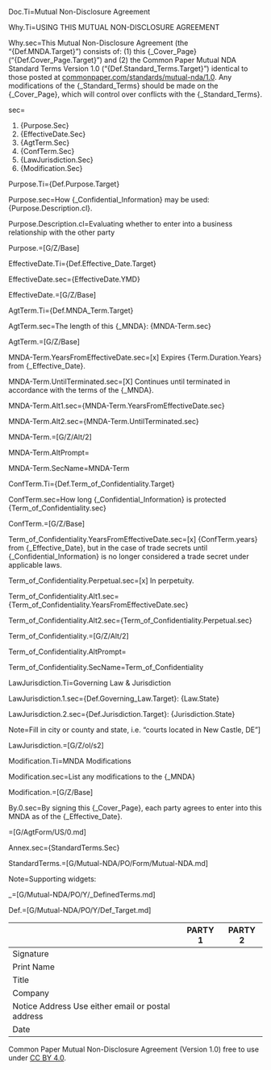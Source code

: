 Doc.Ti=Mutual Non-Disclosure Agreement

Why.Ti=USING THIS MUTUAL NON-DISCLOSURE AGREEMENT

Why.sec=This Mutual Non-Disclosure Agreement (the “{Def.MNDA.Target}”) consists of: (1) this {_Cover_Page} (“{Def.Cover_Page.Target}”) and (2) the Common Paper Mutual NDA Standard Terms Version 1.0 (“{Def.Standard_Terms.Target}”) identical to those posted at [commonpaper.com/standards/mutual-nda/1.0](https://commonpaper.com/standards/mutual-nda/1.0). Any modifications of the {_Standard_Terms} should be made on the {_Cover_Page}, which will control over conflicts with the {_Standard_Terms}.

sec=<ol><li>{Purpose.Sec}</li><li>{EffectiveDate.Sec}</li><li>{AgtTerm.Sec}</li><li>{ConfTerm.Sec}</li><li>{LawJurisdiction.Sec}</li><li>{Modification.Sec}</li></ol>

Purpose.Ti={Def.Purpose.Target}

Purpose.sec=How {_Confidential_Information} may be used: {Purpose.Description.cl}.

Purpose.Description.cl=Evaluating whether to enter into a business relationship with the other party

Purpose.=[G/Z/Base]

EffectiveDate.Ti={Def.Effective_Date.Target}

EffectiveDate.sec={EffectiveDate.YMD}

EffectiveDate.=[G/Z/Base]

AgtTerm.Ti={Def.MNDA_Term.Target}

AgtTerm.sec=The length of this {_MNDA}: {MNDA-Term.sec}

AgtTerm.=[G/Z/Base]

MNDA-Term.YearsFromEffectiveDate.sec=[x]     Expires {Term.Duration.Years} from {_Effective_Date}.

MNDA-Term.UntilTerminated.sec=[X]     Continues until terminated in accordance with the terms of the {_MNDA}.

MNDA-Term.Alt1.sec={MNDA-Term.YearsFromEffectiveDate.sec}

MNDA-Term.Alt2.sec={MNDA-Term.UntilTerminated.sec}

MNDA-Term.=[G/Z/Alt/2]

MNDA-Term.AltPrompt=</i>

MNDA-Term.SecName=MNDA-Term

ConfTerm.Ti={Def.Term_of_Confidentiality.Target}

ConfTerm.sec=How long {_Confidential_Information} is protected  {Term_of_Confidentiality.sec}

ConfTerm.=[G/Z/Base]

Term_of_Confidentiality.YearsFromEffectiveDate.sec=[x]     {ConfTerm.years} from {_Effective_Date}, but in the case of trade secrets until {_Confidential_Information} is no longer considered a trade secret under applicable laws.

Term_of_Confidentiality.Perpetual.sec=[x]     In perpetuity.

Term_of_Confidentiality.Alt1.sec={Term_of_Confidentiality.YearsFromEffectiveDate.sec}

Term_of_Confidentiality.Alt2.sec={Term_of_Confidentiality.Perpetual.sec}

Term_of_Confidentiality.=[G/Z/Alt/2]

Term_of_Confidentiality.AltPrompt=</i>

Term_of_Confidentiality.SecName=Term_of_Confidentiality

LawJurisdiction.Ti=Governing Law & Jurisdiction

LawJurisdiction.1.sec={Def.Governing_Law.Target}: {Law.State}

LawJurisdiction.2.sec={Def.Jurisdiction.Target}: {Jurisdiction.State}
    
Note=Fill in city or county and state, i.e. “courts located in New Castle, DE”]

LawJurisdiction.=[G/Z/ol/s2]

Modification.Ti=MNDA Modifications

Modification.sec=List any modifications to the {_MNDA}

Modification.=[G/Z/Base]

By.0.sec=By signing this {_Cover_Page}, each party agrees to enter into this MNDA as of the {_Effective_Date}.

=[G/AgtForm/US/0.md]

Annex.sec={StandardTerms.Sec}

StandardTerms.=[G/Mutual-NDA/PO/Form/Mutual-NDA.md]

Note=Supporting widgets:

_=[G/Mutual-NDA/PO/Y/_DefinedTerms.md]

Def.=[G/Mutual-NDA/PO/Y/Def_Target.md]


|| PARTY 1 | PARTY 2 |
|:--- | :----: | :----: |
| Signature | | |
| Print Name | |
| Title | | |
| Company | | |
| Notice Address <label>Use either email or postal address</label> | | |
| Date | | |

Common Paper Mutual Non-Disclosure Agreement (Version 1.0) free to use under [CC BY 4.0](https://creativecommons.org/licenses/by/4.0/).
